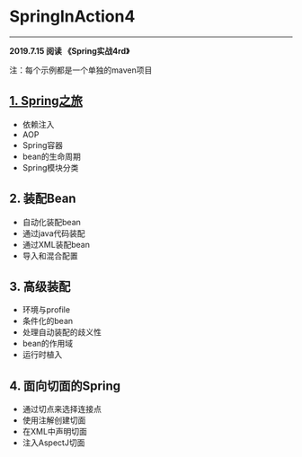 # SpringInAction4
---
**2019.7.15 阅读 《Spring实战4rd》**

注：每个示例都是一个单独的maven项目

## [1. Spring之旅][knights]
* 依赖注入
* AOP
* Spring容器
* bean的生命周期
* Spring模块分类

## 2. 装配Bean

* 自动化装配bean
* 通过java代码装配
* 通过XML装配bean
* 导入和混合配置

## 3. 高级装配

* 环境与profile
* 条件化的bean
* 处理自动装配的歧义性
* bean的作用域
* 运行时植入

## 4. 面向切面的Spring

* 通过切点来选择连接点
* 使用注解创建切面
* 在XML中声明切面
* 注入AspectJ切面

[knights]: https://github.com/jdzhang1221/SpringInAction4/tree/master/knights
